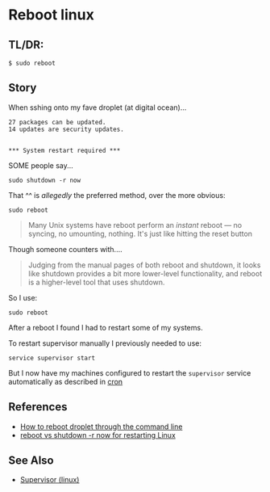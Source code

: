 ﻿# Reboot linux

## TL/DR:

    $ sudo reboot


## Story

When sshing onto my fave droplet (at digital ocean)...

    27 packages can be updated.
    14 updates are security updates.


    *** System restart required ***


SOME people say...

    sudo shutdown -r now


That ^^ is *allegedly* the preferred method, over the more obvious:

    sudo reboot

> Many Unix systems have reboot perform an *instant* reboot &mdash; no syncing, no umounting, nothing. It's just like hitting the reset button

Though someone counters with....

> Judging from the manual pages of both reboot and shutdown, it looks like shutdown provides a bit more lower-level functionality, and reboot is a higher-level tool that uses shutdown.

So I use:

	sudo reboot


After a reboot I found I had to restart some of my systems.

To restart supervisor manually I previously needed to use:

	service supervisor start

But I now have my machines configured to restart the `supervisor` service automatically as described in [cron](cron.md)

## References

 * [How to reboot droplet through the command line](https://www.digitalocean.com/community/questions/how-to-reboot-droplet-through-the-command-line-restart-apache-server)
 * [reboot vs shutdown -r now for restarting Linux](http://superuser.com/questions/175391/reboot-vs-shutdown-r-now-for-restarting-linux)

## See Also

 * [Supervisor (linux)](supervisor.md)